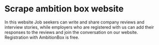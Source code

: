 # Scrape ambition box website

In this website Job seekers can write and share company reviews and interview stories, while employers who are registered with us can add their responses to the reviews and join the conversation on our website. Registration with AmbitionBox is free.
